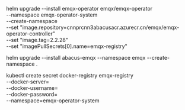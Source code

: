helm upgrade --install emqx-operator emqx/emqx-operator \
  --namespace emqx-operator-system \
  --create-namespace \
  --set "image.repository=cnnprcnn3abacusacr.azurecr.cn/emqx/emqx-operator-controller" \
  --set "image.tag=2.2.28" \
  --set "imagePullSecrets[0].name=emqx-registry"

helm upgrade --install abacus-emqx --namespace emqx --create-namespace .

kubectl create secret docker-registry emqx-registry \
  --docker-server=<registry> \
  --docker-username=<username> \
  --docker-password=<password> \
  --namespace=emqx-operator-system
